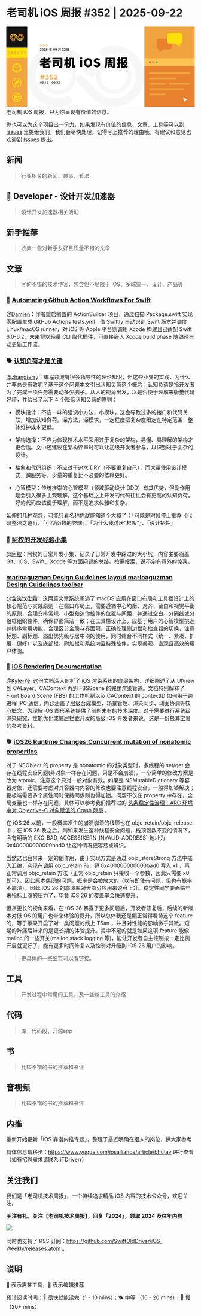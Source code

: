 # 老司机 iOS 周报 #352 | 2025-09-22

![ios-weekly](https://github.com/SwiftOldDriver/iOS-Weekly/blob/master/assets/weekly-header/352.jpg?raw=true)
老司机 iOS 周报，只为你呈现有价值的信息。

你也可以为这个项目出一份力，如果发现有价值的信息、文章、工具等可以到 [Issues](https://github.com/SwiftOldDriver/iOS-Weekly/issues) 里提给我们，我们会尽快处理。记得写上推荐的理由哦。有建议和意见也欢迎到 [Issues](https://github.com/SwiftOldDriver/iOS-Weekly/issues) 提出。

## 新闻

> 行业相关的新闻、趣事、看法

##  Developer - 设计开发加速器

> 设计开发加速器相关活动

## 新手推荐

> 收集一些对新手友好且质量不错的文章

## 文章

> 写的不错的技术博客，包含但不局限于 iOS、多端统一、设计、产品等

### 🐎 [Automating Github Action Workflows For Swift](https://elegantchaos.com/2025/08/28/action-builder.html)

[@Damien](https://github.com/ZengyiMa)：作者重启搁置的 ActionBuilder 项目，通过扫描 Package.swift 实现零配置生成 GitHub Actions tests.yml，借 Swiftly 自动识别 Swift 版本并调度 Linux/macOS  runner，对 iOS 等 Apple 平台则调用 Xcode 构建且已适配 Swift 6.0-6.2，未来将以轻量 CLI 取代插件，可直接嵌入 Xcode build phase 随编译自动更新工作流。

### 🐕 [认知负荷才是关键](https://github.com/zakirullin/cognitive-load/blob/main/README.zh-cn.md)

[@zhangferry](zhangferry.com)：编程领域有很多指导性的理论知识，但这些业界的实践，为什么并非总是有效呢？基于这个问题本文引出认知负荷这个概念：认知负荷是指开发者为了完成一项任务需要动多少脑子。从人的视角出发，以是否便于理解来衡量代码好坏，并给出了以下 4 个降低认知负荷的原则：

* 模块设计：不应一味的强调小方法，小模块，这会导致过多的接口和代码关联，增加认知负荷。深方法，深模块，一定程度把复杂度限定在特定范围，整体维护成本更低。

* 架构选择：不应为体现技术水平采用过于复杂的架构，易懂、易理解的架构才更合适。文中还建议在架构评审时可以让初级开发者参与，以识别过于复杂的设计。

* 抽象和代码组织：不应过于追求 DRY（不要重复自己），而大量使用设计模式，微服务等，少量的重复比不必要的依赖更好。

* 心智模型：传统推崇的心智模型（领域驱动设计 DDD）有其优势，但副作用是会引入很多主观理解，这个基础之上开发的代码往往会有更高的认知负荷。好的代码应该便于理解，而不是追求优雅和复杂。

延伸的几种观念，可能只看名称你就能知道个大概了：「可能是时候停止推荐《代码整洁之道》」、「小型函数的弊端」、「为什么我讨厌“框架”」、「设计牺牲」

### 🐢 [阿权的开发经验小集](https://juejin.cn/post/7550466215790886927)

[@阿权](https://github.com/bqlin)：阿权的日常开发小集，记录了日常开发中踩过的大小坑，内容主要涵盖 Git、iOS、Swift、Xcode 等方面问题的总结。按需搜索，说不定有意外的惊喜。

### [marioaguzman Design Guidelines layout](https://marioaguzman.github.io/design/layoutguidelines/) [marioaguzman Design Guidelines toolbar ](https://marioaguzman.github.io/design/toolbarguidelines/)

[@含笑饮砒霜](https://weibo.com/chinafishnews/)：这两篇文章系统阐述了 macOS 应用在窗口布局和工具栏设计上的核心规范与实践原则：在窗口布局上，需要遵循中心均衡、对齐、留白和视觉平衡的原则，合理安排常规、小型和迷你控件的位置与间距，并通过空白、分隔线或分组框组织控件，确保界面简洁一致；在工具栏设计上，应基于用户的心智模型挑选并排序常用功能，合理区分全局与界面项，正确处理侧边栏和检查器的切换，注意标题、副标题、溢出优先级与居中项的使用，同时结合不同样式（统一、紧凑、扩展、偏好）以及底部栏、附加栏和系统内置特殊控件，实现美观、直观且高效的用户体验。

### 🐢 [iOS Rendering Documentation](https://github.com/EthanArbuckle/ios-rendering-docs/blob/main/README.md)

[@Kyle-Ye](https://github.com/Kyle-Ye): 这份文档深入剖析了 iOS 渲染系统的底层架构，详细阐述了从 UIView 到 CALayer、CAContext 再到 FBSScene 的完整渲染管道。文档特别解释了 Front Board Scene (FBS) 的工作机制以及 CAContext 的 contextID 如何用于跨进程 IPC 通信。内容涵盖了层级合成模型、场景管理、渲染同步、动画协调等核心概念，为理解 iOS 图形系统提供了前所未有的技术深度。对于需要进行系统级渲染研究、性能优化或底层拦截开发的高级 iOS 开发者来说，这是一份极其宝贵的参考资料。

### 🐕 [iOS26 Runtime Changes:Concurrent mutation of nonatomic properties](https://github.com/SwiftOldDriver/iOS-Weekly/issues/5148)

对于 NSObject 的 property 是 nonatomic 的对象类型时，多线程的 set/get 会存在线程安全问题(非对象一样存在问题，只是不会崩溃)，一个简单的修改方案是改为 atomic，注意这个只对一般对象有效。如果是 NSMutableDictionary 等容器对象，还需要考虑对其容器内内容的修改也要注意线程安全，一般得加锁解决；更极端需要多个属性同时保持同步则也得加锁。问题不仅在 property 中存在，全局变量也一样存在问题。具体可以参考我们推荐过的 [头条稳定性治理：ARC 环境中对 Objective-C 对象赋值的 Crash 隐患](https://mp.weixin.qq.com/s/chR42Vq4kACIEJBDYlbddg) 。

在 iOS 26 以前，一般概率发生的崩溃崩溃的栈顶也在 objc_retain/objc_release 中；在 iOS 26 及之后，则如果发生这种线程安全问题，栈顶函数不变的情况下，会有明确的 EXC_BAD_ACCESS(KERN_INVALID_ADDRESS) 地址为 0x400000000000bad0 让这种情况更容易被辨识。

当然这也会带来一定的副作用，由于实现方式是通过 objc_storeStrong 方法中插入汇编，实现在调用 objc_retain 前，将 0x400000000000bad0 写入 x1 ，再正常调用 objc_retain 方法（正常 objc_retain 只接收一个参数，因此只需要 x0 即可）。因此原本偶现的问题，概率是会被放大的（以前即使有问题，但也有概率不崩溃），因此 iOS 26 的崩溃率对大部分应用来说会上升。稳定性同学要面临年末指标上涨的压力了，毕竟 iOS 26 的覆盖率会快速提升。

但从更长的视角来看，在 iOS 26 暴露了更多问题后，开发者修复后，后续的新版本对低 OS 的用户也带来体验的提升，所以总体我还是偏正常得看待这个 feature 的，等于苹果开启了对一类问题的线上 TSan ，并且对性能的影响微乎其微。短期的阵痛后带来的是更长期的体验提升。美中不足的就是如果这项 feature 能像 malloc 的一些开关(malloc stack logging 等)，能让开发者自主控制按一定比例开启就更好了，能有更多时间修复以及控制对升级到 iOS 26 用户的影响。

> 更具体的一些细节可以看链接。

## 工具

> 开发过程中常用的工具，及一些新工具的介绍

## 代码

> 库，代码段，开源app

## 书

> 比较不错的书的推荐和书评

## 音视频

> 比较不错的书的推荐和书评

## 内推

重新开始更新「iOS 靠谱内推专题」，整理了最近明确在招人的岗位，供大家参考

具体信息请移步：https://www.yuque.com/iosalliance/article/bhutav 进行查看（如有招聘需求请联系 iTDriverr）

## 关注我们

我们是「老司机技术周报」，一个持续追求精品 iOS 内容的技术公众号，欢迎关注。

**关注有礼，关注【老司机技术周报】，回复「2024」，领取 2024 及往年内参**

![](https://github.com/SwiftOldDriver/iOS-Weekly/blob/master/assets/qrcode_for_wechat.jpg?raw=true)

同时也支持了 RSS 订阅：https://github.com/SwiftOldDriver/iOS-Weekly/releases.atom 。

## 说明

🚧 表示需某工具，🌟 表示编辑推荐

预计阅读时间：🐎 很快就能读完（1 - 10 mins）；🐕 中等 （10 - 20 mins）；🐢 慢（20+ mins）
